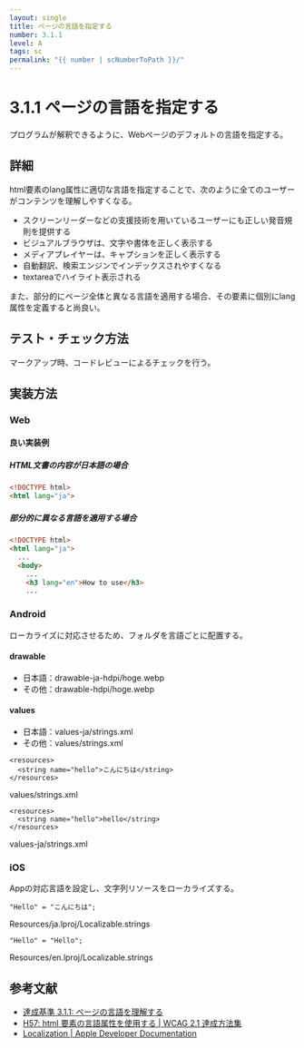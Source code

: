 ```yaml
---
layout: single
title: ページの言語を指定する
number: 3.1.1
level: A
tags: sc
permalink: "{{ number | scNumberToPath }}/"
---
```


# 3.1.1 ページの言語を指定する

プログラムが解釈できるように、Webページのデフォルトの言語を指定する。

## 詳細

html要素のlang属性に適切な言語を指定することで、次のように全てのユーザーがコンテンツを理解しやすくなる。

- スクリーンリーダーなどの支援技術を用いているユーザーにも正しい発音規則を提供する
- ビジュアルブラウザは、文字や書体を正しく表示する
- メディアプレイヤーは、キャプションを正しく表示する
- 自動翻訳、検索エンジンでインデックスされやすくなる
- textareaでハイライト表示される

また、部分的にページ全体と異なる言語を適用する場合、その要素に個別にlang属性を定義すると尚良い。

## テスト・チェック方法

マークアップ時、コードレビューによるチェックを行う。

## 実装方法

### Web

#### 良い実装例

##### HTML文書の内容が日本語の場合

```html
<!DOCTYPE html>
<html lang="ja">
```

##### 部分的に異なる言語を適用する場合

```html
<!DOCTYPE html>
<html lang="ja">
  ...
  <body>
    ...
    <h3 lang="en">How to use</h3>
    ...
```

### Android

ローカライズに対応させるため、フォルダを言語ごとに配置する。

#### drawable

- 日本語：drawable-ja-hdpi/hoge.webp
- その他：drawable-hdpi/hoge.webp

#### values

- 日本語：values-ja/strings.xml
- その他：values/strings.xml

```
<resources>
  <string name="hello">こんにちは</string>
</resources>
```

values/strings.xml

```
<resources>
  <string name="hello">hello</string>
</resources>
```

values-ja/strings.xml


### iOS

Appの対応言語を設定し、文字列リソースをローカライズする。

```
"Hello" = "こんにちは";
```
Resources/ja.lproj/Localizable.strings

```
"Hello" = "Hello";
```
Resources/en.lproj/Localizable.strings


## 参考文献

- [達成基準 3.1.1: ページの言語を理解する](https://waic.jp/docs/WCAG21/Understanding/language-of-page.html)
- [H57: html 要素の言語属性を使用する | WCAG 2.1 達成方法集](https://waic.jp/docs/WCAG21/Techniques/html/H57)
- [Localization | Apple Developer Documentation](https://developer.apple.com/documentation/Xcode/localization)
